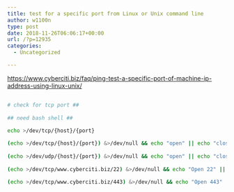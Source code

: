 ```yaml
---
title: test for a specific port from Linux or Unix command line
author: w1100n
type: post
date: 2018-11-26T06:06:17+00:00
url: /?p=12935
categories:
  - Uncategorized

---
```

https://www.cyberciti.biz/faq/ping-test-a-specific-port-of-machine-ip-address-using-linux-unix/

```bash
  
# check for tcp port ##
  
## need bash shell ##
  
echo >/dev/tcp/{host}/{port}

(echo >/dev/tcp/{host}/{port}) &>/dev/null && echo "open" || echo "close"
  
(echo >/dev/udp/{host}/{port}) &>/dev/null && echo "open" || echo "close"
  
(echo >/dev/tcp/www.cyberciti.biz/22) &>/dev/null && echo "Open 22" || echo "Close 22"
  
(echo >/dev/tcp/www.cyberciti.biz/443) &>/dev/null && echo "Open 443" || echo "Close 443"

```